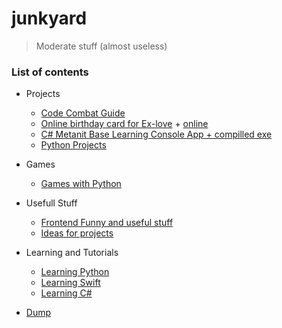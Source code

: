 # junkyard

> Moderate stuff (almost useless)

### List of contents

* Projects
    + [Code Combat Guide](code_combat/)
    + [Online birthday card for Ex-love](bday/) + [online](https://ripssr.github.io/hbk_n/)
    + [C# Metanit Base Learning Console App + compilled exe](csharpapp/)
    + [Python Projects](pyprojects/)

* Games
    + [Games with Python](pygames/)

* Usefull Stuff
    + [Frontend Funny and useful stuff](frontend_stuff/)
    + [Ideas for projects](ideas/)

* Learning and Tutorials
    + [Learning Python](pylearn/)
    + [Learning Swift](swiftlearn/)
    + [Learning C#](csharplearn/)

* [Dump](dumpyard/)
